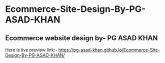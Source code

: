 # Ecommerce-Site-Design-By-PG-ASAD-KHAN
Ecommerce website design by- PG ASAD KHAN
--------------------------------------------
Here is live preview link:- https://pg-asad-khan.github.io/Ecommerce-Site-Design-By-PG-ASAD-KHAN/
